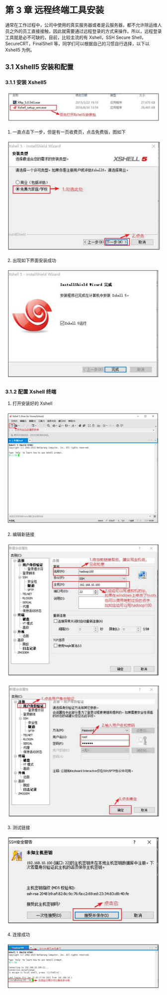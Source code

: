# 第 3 章 远程终端工具安装

通常在工作过程中，公司中使用的真实服务器或者是云服务器，都不允许除运维人员之外的员工直接接触，因此就需要通过远程登录的方式来操作。所以，远程登录工具就是必不可缺的，目前，比较主流的有 Xshell，SSH Secure Shell，SecureCRT，FinalShell 等，同学们可以根据自己的习惯自行选择，以下以 Xshell5 为例。

## 3.1 Xshell5 安装和配置

### 3.1.1 安装 Xshell5

![img.png](picture/img.png)

1. 一直点击下一步，但是有一页收费页，点击免费版，图如下

![img_1.png](picture/img_1.png)

2. 出现如下界面安装成功

![img_2.png](picture/img_2.png)

### 3.1.2 配置 Xshell 终端

1. 打开安装好的 Xshell

![img_3.png](picture/img_3.png)

2. 编辑新链接

![img_4.png](picture/img_4.png)

![img_5.png](picture/img_5.png)

3. 测试链接

![img_6.png](picture/img_6.png)

4. 连接成功

![img_7.png](picture/img_7.png)